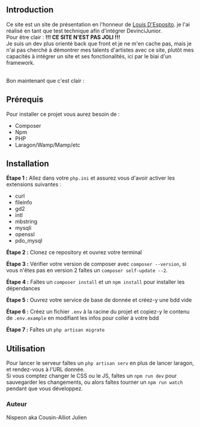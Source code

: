 ## Introduction
Ce site est un site de présentation en l'honneur de <a href="">Louis D'Esposito</a>. je l'ai réalisé en tant que test technique afin d'intégrer DevinciJunior.<br>
Pour être clair : <strong>!!! CE SITE N'EST PAS JOLI !!!</strong><br>
Je suis un dev plus orienté back que front et je ne m'en cache pas, mais je n'ai pas cherché à démontrer mes talents d'artistes avec ce site, plutôt mes capacités à intégrer un site et ses fonctionalités, ici par le biai d'un framework.<br><br>

Bon maintenant que c'est clair :

## Prérequis
Pour installer ce projet vous aurez besoin de :
- Composer
- Npm
- PHP
- Laragon/Wamp/Mamp/etc

## Installation

__Étape 1 :__ Allez dans votre `php.ini` et assurez vous d'avoir activer les extensions suivantes : 
- curl
- fileinfo
- gd2
- intl
- mbstring
- mysqli
- openssl
- pdo_mysql

__Étape 2 :__ Clonez ce repository et ouvrez votre terminal

__Étape 3 :__ Vérifier votre version de composer avec `composer --version`, si vous n'êtes pas en version 2 faîtes un `composer self-update --2`.

__Étape 4 :__ Faîtes un `composer install` et un `npm install` pour installer les dépendances

__Étape 5 :__ Ouvrez votre service de base de donnée et créez-y une bdd vide

__Étape 6 :__ Créez un fichier `.env` à la racine du projet et copiez-y le contenu de `.env.example` en modifiant les infos pour coller à votre bdd

__Étape 7 :__ Faîtes un `php artisan migrate`

## Utilisation

Pour lancer le serveur faîtes un `php artisan serv` en plus de lancer laragon, et rendez-vous à l'URL donnée. <br>
Si vous comptez changer le CSS ou le JS, faîtes un `npm run dev` pour sauvegarder les changements, ou alors faîtes tourner un `npm run watch` pendant que vous développez.

### Auteur

Nispeon aka Cousin-Alliot Julien
